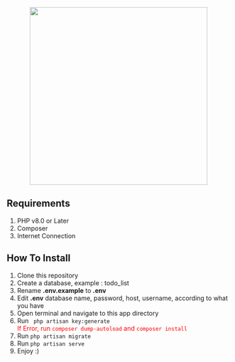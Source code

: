 <p align="center"><img src="https://raw.githubusercontent.com/laravel/art/master/logo-lockup/5%20SVG/2%20CMYK/1%20Full%20Color/laravel-logolockup-cmyk-red.svg" width="400"></p>

## Requirements

1. PHP v8.0 or Later
2. Composer
3. Internet Connection

## How To Install

1. Clone this repository
2. Create a database, example : todo_list
3. Rename **.env.example** to **.env**
4. Edit **.env** database name, password, host, username, according to what you have
5. Open terminal and navigate to this app directory
6. Run ` php artisan key:generate` <br/>
   <span style="color: red">If Error, run `composer dump-autoload` and `composer install` </span>
7. Run `php artisan migrate`
8. Run `php artisan serve`
9. Enjoy :)
